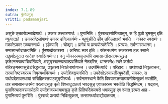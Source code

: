 ```yaml
---
index: 7.1.89
sutra: पुंसोऽसुङ्
vritti: padamanjari
---
```


  असुङे ङ्कारोऽन्तादेशार्थः । उकार उच्चारणार्थः । पुमानिति । पुंस्शब्दस्योगित्वान्नुम्, स हि पुञो डुमसुन् इति व्युत्पाद्यते । डकारष्टिलोपार्थः उकार उगित्कार्यर्थः - बहुपुंसीति ङीब् उगिल्लक्षणो भवति । नकारः स्वरार्थः । मकारेऽकार उच्चारणार्थः ।  इहेत्यादि । चोद्यम् । प्रागेव च प्रत्ययोत्पतेरिति । प्रत्ययः, सर्वनामस्थानम् । समासान्तोदातत्वमिति । पुंस्शब्दोकारस्य । अनिष्टः स्वर इति । स्रंसनधर्मणः सकारस्य हलः स्थाने तद्धर्माऽनुदात आदेशः स्यादित्यर्थः  ए। ननु चोकारस्यकृतमपि समासान्तोदातत्वमसुइङ् कृतेऽनन्त्यत्वान्निवर्तिष्यते, असुङ्श्चान्त्यत्वात्प्रवर्तिष्यते नैतदस्ति, थान्तरणेó स्वरे कर्तव्ये बहिरङ्गस्यासुङेऽसिद्धत्वात्, प्रवृतस्य निवर्तनायोगाच्च । तदर्थमित्यादि । परिहारः । अर्थशब्दो निवृतवचनः, तस्यानिष्टस्वरस्य निवृत्यर्थमित्यर्थः । उपदेशिवद्वचनमिति । उपदेशोऽस्यास्तीत्युपदेशी, सकारः, स यथोपदेशावस्थायां सन्निहितस्तयाऽसुङ्पीत्यर्थः । सर्वनामस्थाने कैति विषयसप्तम्याश्रयणीयेत्युक्तं भवतीति, तत्र समासानन्तरमेव परत्वादसुङ् कृते पिश्चादुदातत्वं भवदसुङ् एवाकारस्य भवतीति सिद्धमिष्टम् । यद्यवम्, पुमानित्यादावसमासेऽपि उपदेशावस्थायामसुङ् कृते प्रितिपदिकस्वरो भवन्नसुङ् एव स्यात् इत्यत आह - पुमानित्ययं पुनरिति । पुंस्शब्दे प्रत्ययो निदित्युक्तम्, तत्सामर्थ्यादाद्यौदातत्वम् ॥